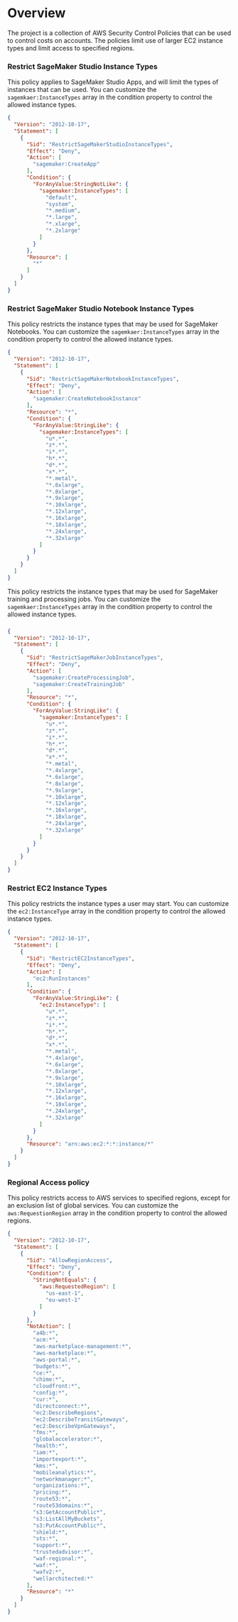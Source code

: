 
# Overview

The project is a collection of AWS Security Control Policies that can be used to control costs on accounts. 
The policies limit use of larger EC2 instance types and limit access to specified regions.

### Restrict SageMaker Studio Instance Types

This policy applies to SageMaker Studio Apps, and will limit the types of instances that can be used. 
You can customize the `sagemkaer:InstanceTypes` array in the condition property to control the allowed instance types.
```json
{
  "Version": "2012-10-17",
  "Statement": [
    {
      "Sid": "RestrictSageMakerStudioInstanceTypes",
      "Effect": "Deny",
      "Action": [
        "sagemaker:CreateApp"
      ],
      "Condition": {
        "ForAnyValue:StringNotLike": {
          "sagemaker:InstanceTypes": [
            "default",
            "system",
            "*.medium",
            "*.large",
            "*.xlarge",
            "*.2xlarge"
          ]
        }
      },
      "Resource": [
        "*"
      ]
    }
  ]
}
```

### Restrict SageMaker Studio Notebook Instance Types

This policy restricts the instance types that may be used for SageMaker Notebooks. 
You can customize the `sagemkaer:InstanceTypes` array in the condition property to control the allowed instance types.

```json
{
  "Version": "2012-10-17",
  "Statement": [
    {
      "Sid": "RestrictSageMakerNotebookInstanceTypes",
      "Effect": "Deny",
      "Action": [
        "sagemaker:CreateNotebookInstance"
      ],
      "Resource": "*",
      "Condition": {
        "ForAnyValue:StringLike": {
          "sagemaker:InstanceTypes": [
            "u*.*",
            "z*.*",
            "i*.*",
            "h*.*",
            "d*.*",
            "x*.*",
            "*.metal",
            "*.6xlarge",
            "*.8xlarge",
            "*.9xlarge",
            "*.10xlarge",
            "*.12xlarge",
            "*.16xlarge",
            "*.18xlarge",
            "*.24xlarge",
            "*.32xlarge"
          ]
        }
      }
    }
  ]
}
```


This policy restricts the instance types that may be used for SageMaker training and processing jobs. 
You can customize the `sagemkaer:InstanceTypes` array in the condition property to control the allowed instance types.


### 
```json
{
  "Version": "2012-10-17",
  "Statement": [
    {
      "Sid": "RestrictSageMakerJobInstanceTypes",
      "Effect": "Deny",
      "Action": [
        "sagemaker:CreateProcessingJob",
        "sagemaker:CreateTrainingJob"
      ],
      "Resource": "*",
      "Condition": {
        "ForAnyValue:StringLike": {
          "sagemaker:InstanceTypes": [
            "u*.*",
            "z*.*",
            "i*.*",
            "h*.*",
            "d*.*",
            "x*.*",
            "*.metal",
            "*.4xlarge",
            "*.6xlarge",
            "*.8xlarge",
            "*.9xlarge",
            "*.10xlarge",
            "*.12xlarge",
            "*.16xlarge",
            "*.18xlarge",
            "*.24xlarge",
            "*.32xlarge"
          ]
        }
      }
    }
  ]
}
```

### Restrict EC2 Instance Types

This policy restricts the instance types a user may start. 
You can customize the `ec2:InstanceType` array in the condition property to control the allowed instance types.



```json
{
  "Version": "2012-10-17",
  "Statement": [
    {
      "Sid": "RestrictEC2InstanceTypes",
      "Effect": "Deny",
      "Action": [
        "ec2:RunInstances"
      ],
      "Condition": {
        "ForAnyValue:StringLike": {
          "ec2:InstanceType": [
            "u*.*",
            "z*.*",
            "i*.*",
            "h*.*",
            "d*.*",
            "x*.*",
            "*.metal",
            "*.4xlarge",
            "*.6xlarge",
            "*.8xlarge",
            "*.9xlarge",
            "*.10xlarge",
            "*.12xlarge",
            "*.16xlarge",
            "*.18xlarge",
            "*.24xlarge",
            "*.32xlarge"
          ]
        }
      },
      "Resource": "arn:aws:ec2:*:*:instance/*"
    }
  ]
}
```

### Regional Access policy

This policy restricts access to AWS services to specified regions, except for an exclusion list of global services.
You can customize the `aws:RequestionRegion` array in the condition property to control the allowed regions.

```json
{
  "Version": "2012-10-17",
  "Statement": [
    {
      "Sid": "AllowRegionAccess",
      "Effect": "Deny",
      "Condition": {
        "StringNotEquals": {
          "aws:RequestedRegion": [
            "us-east-1", 
            "eu-west-1"
          ]
        }
      },
      "NotAction": [
        "a4b:*",
        "acm:*",
        "aws-marketplace-management:*",
        "aws-marketplace:*",
        "aws-portal:*",
        "budgets:*",
        "ce:*",
        "chime:*",
        "cloudfront:*",
        "config:*",
        "cur:*",
        "directconnect:*",
        "ec2:DescribeRegions",
        "ec2:DescribeTransitGateways",
        "ec2:DescribeVpnGateways",
        "fms:*",
        "globalaccelerator:*",
        "health:*",
        "iam:*",
        "importexport:*",
        "kms:*",
        "mobileanalytics:*",
        "networkmanager:*",
        "organizations:*",
        "pricing:*",
        "route53:*",
        "route53domains:*",
        "s3:GetAccountPublic*",
        "s3:ListAllMyBuckets",
        "s3:PutAccountPublic*",
        "shield:*",
        "sts:*",
        "support:*",
        "trustedadvisor:*",
        "waf-regional:*",
        "waf:*",
        "wafv2:*",
        "wellarchitected:*"
      ],
      "Resource": "*"
    }
  ]
}
```